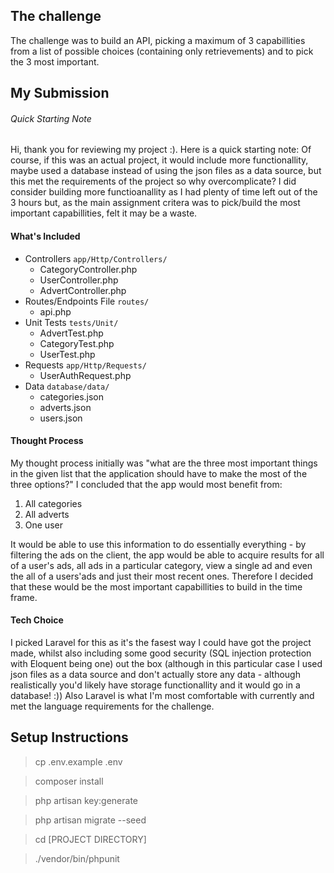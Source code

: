 
## The challenge 

The challenge was to build an API, picking a maximum of 3 capabillities from a list of possible choices (containing only retrievements) and to pick the 3 most important.

## My Submission 

###### Quick Starting Note

Hi, thank you for reviewing my project :). Here is a quick starting note:
Of course, if this was an actual project, it would include more functionallity, maybe used a database instead of using the json files as a data source, but this met the requirements of the project so why overcomplicate? I did consider building more functioanallity as I had plenty of time left out of the 3 hours but, as the main assignment critera was to pick/build the most important capabillities, felt it may be a waste.

#### What's Included   

* Controllers `app/Http/Controllers/`
    * CategoryController.php
    * UserController.php
    * AdvertController.php
* Routes/Endpoints File `routes/`
    * api.php
* Unit Tests `tests/Unit/`
    * AdvertTest.php
    * CategoryTest.php
    * UserTest.php
* Requests `app/Http/Requests/`
    * UserAuthRequest.php
* Data `database/data/`
    * categories.json
    * adverts.json
    * users.json

#### Thought Process

My thought process initially was "what are the three most important things in the given list that the application should have to make the most of the three options?" I concluded that the app would most benefit from: 

1. All categories
2. All adverts
3. One user

It would be able to use this information to do essentially everything - by filtering the ads on the client, the app would be able to acquire results for all of a user's ads, all ads in a particular category, view a single ad and even the all of a users'ads and just their most recent ones. Therefore I decided that these would be the most important capabillities to build in the time frame. 

#### Tech Choice

I picked Laravel for this as it's the fasest way I could have got the project made, whilst also including some good security (SQL injection protection with Eloquent being one) out the box (although in this particular case I used json files as a data source and don't actually store any data - although realistically you'd likely have storage functionallity and it would go in a database! :)) Also Laravel is what I'm most comfortable with currently and met the language requirements for the challenge.

## Setup Instructions

>  cp .env.example .env

>  composer install

>  php artisan key:generate

>  php artisan migrate --seed

>  cd [PROJECT DIRECTORY]

> ./vendor/bin/phpunit
